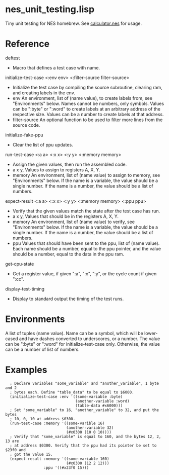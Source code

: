 # nes_unit_testing.lisp

Tiny unit testing for NES homebrew. See
[calculator.nes](https://github.com/dustmop/calculator) for usage.


# Reference

deftest <name>
- Macro that defines a test case with name.

initialize-test-case <:env env> <:filter-source filter-source>
- Initialize the test case by compiling the source subroutine, clearing ram, and creating labels in the env.
- env An environment, list of (name value), to create labels from, see "Environments" below. Names cannot be numbers, only symbols. Values can be ":byte" or ":word" to create labels at an arbitrary address of the respective size. Values can be a number to create labels at that address.
- filter-source An optional function to be used to filter more lines from the source code.

initialize-fake-ppu
- Clear the list of ppu updates.

run-test-case <:a a> <:x x> <:y y> <:memory memory>
- Assign the given values, then run the assembled code.
- a x y, Values to assign to registers A, X, Y.
- memory An environment, list of (name value) to assign to memory, see "Environments" below. If the name is a variable, the value should be a single number. If the name is a number, the value should be a list of numbers.

expect-result <:a a> <:x x> <:y y> <:memory memory> <:ppu ppu>
- Verify that the given values match the state after the test case has run.
- a x y, Values that should be in the registers A, X, Y.
- memory An environment, list of (name value) to verify, see "Environments" below. If the name is a variable, the value should be a single number. If the name is a number, the value should be a list of numbers.
- ppu Values that should have been sent to the ppu, list of (name value). Each name should be a number, equal to the ppu pointer, and the value should be a number, equal to the data in the ppu ram.

get-cpu-state <kind>
- Get a register value, if given ":a", ":x", ":y", or the cycle count if given ":cc".

display-test-timing
- Display to standard output the timing of the test runs.


# Environments

A list of tuples (name value). Name can be a symbol, which will be lower-cased and have dashes converted to underscores, or a number. The value can be ":byte" or ":word" for initialize-test-case only. Otherwise, the value can be a number of list of numbers.


# Examples
```
  ; Declare variables "some_variable" and "another_variable", 1 byte and 2
  ; bytes each. Define "table_data" to be equal to $6000.
  (initialize-test-case :env '((some-variable :byte)
                               (another-variable :word)
                               (table-data #x6000)))
  ; Set "some_variable" to 16, "another_variable" to 32, and put the bytes
  ; 10, 0, 10 at address $0300.
  (run-test-case :memory '((some-varible 16)
                           (another-variable 32)
                           (#x0300 (10 0 10))))
  ; Verify that "some_variable" is equal to 160, and the bytes 12, 2, 13 are
  ; at address $0300. Verify that the ppu had its pointer be set to $23f0 and
  ; got the value 15.
  (expect-result :memory '((some-variable 160)
                           (#x0300 (12 2 12)))
                 :ppu '((#x23f0 15)))
```
